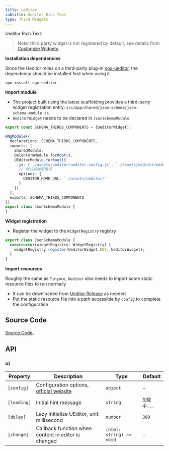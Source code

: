 ```yaml
---
title: ueditor
subtitle: Ueditor Rich Text
type: Third Widgets
---
```


Ueditor Rich Text.

> Note: third party widget is not registered by default, see details from [Customize Widgets](https://ng.yunzainfo.com/form/customize/en).

**Installation dependencies**  

Since the Ueditor relies on a third-party plug-in [ngx-ueditor](https://github.com/cipchk/ngx-ueditor), the dependency should be installed first when using it

`npm install ngx-ueditor`


**Import module**    

- The project built using the latest scaffolding provides a third-party widget registration entry: `src/app/shared/json-schema/json-schema.module.ts`.
- `UeditorWidget` needs to be declared in `JsonSchemaModule`.


```ts
export const SCHEMA_THIRDS_COMPONENTS = [UeditorWidget];

@NgModule({
  declarations: SCHEMA_THIRDS_COMPONENTS,
  imports: [
    SharedModule,
    DelonFormModule.forRoot(),
    UEditorModule.forRoot({
      js: [`./assets/ueditor/ueditor.config.js`, `./assets/ueditor/ueditor.all.min.js`],
      // 默认前端配置项
      options: {
        UEDITOR_HOME_URL: './assets/ueditor/'
      }
    }),
  ],
  exports: SCHEMA_THIRDS_COMPONENTS
})
export class JsonSchemaModule {
}
```

**Widget registration**  

- Register the widget to the `WidgetRegistry` registry

```ts
export class JsonSchemaModule {
  constructor(widgetRegistry: WidgetRegistry) {
    widgetRegistry.register(UeditorWidget.KEY, UeditorWidget);
  }
}
```

**Import resources**

Roughly the same as `Tinymce`, `Ueditor` also needs to import some static resource files to run normally

- It can be downloaded from [Ueditor Release](https://github.com/fex-team/ueditor/releases) as needed
- Put the static resource file into a path accessible by `config` to complete the configuration

## Source Code

[Source Code](https://github.com/hbyunzai/yelon/tree/master/packages/form/widgets-third/ueditor)。

## API

### ui

| Property | Description | Type | Default |
|----------|-------------|------|---------|
| `[config]` | Configuration options, [official website](http://fex.baidu.com/ueditor/#start-config) | `object` | - |
| `[loading]` | Initial hint message | `string` | `加载中...` |
| `[delay]` | Lazy initialize UEditor, unit: millisecond | `number` | `300` |
| `[change]` | Callback function when content in editor is changed | `(html: string) => void` | - |
